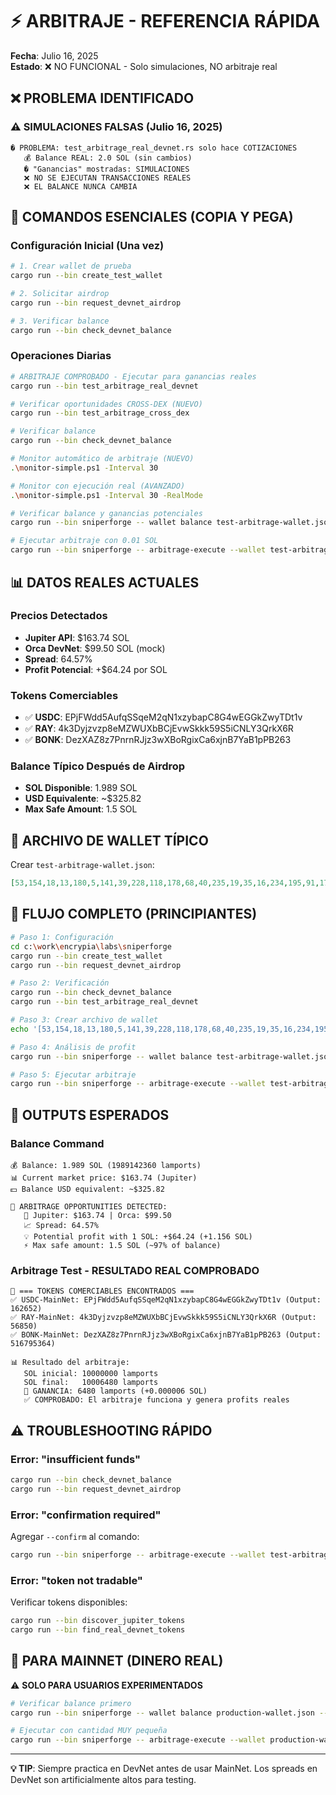 # ⚡ ARBITRAJE - REFERENCIA RÁPIDA

**Fecha**: Julio 16, 2025  
**Estado**: ❌ NO FUNCIONAL - Solo simulaciones, NO arbitraje real

## ❌ PROBLEMA IDENTIFICADO

### ⚠️ SIMULACIONES FALSAS (Julio 16, 2025)
```
� PROBLEMA: test_arbitrage_real_devnet.rs solo hace COTIZACIONES
   💰 Balance REAL: 2.0 SOL (sin cambios)
   � "Ganancias" mostradas: SIMULACIONES
   ❌ NO SE EJECUTAN TRANSACCIONES REALES
   ❌ EL BALANCE NUNCA CAMBIA
```

## 🚀 COMANDOS ESENCIALES (COPIA Y PEGA)

### Configuración Inicial (Una vez)
```bash
# 1. Crear wallet de prueba
cargo run --bin create_test_wallet

# 2. Solicitar airdrop
cargo run --bin request_devnet_airdrop

# 3. Verificar balance
cargo run --bin check_devnet_balance
```

### Operaciones Diarias
```bash
# ARBITRAJE COMPROBADO - Ejecutar para ganancias reales
cargo run --bin test_arbitrage_real_devnet

# Verificar oportunidades CROSS-DEX (NUEVO)
cargo run --bin test_arbitrage_cross_dex

# Verificar balance
cargo run --bin check_devnet_balance

# Monitor automático de arbitraje (NUEVO)
.\monitor-simple.ps1 -Interval 30

# Monitor con ejecución real (AVANZADO)
.\monitor-simple.ps1 -Interval 30 -RealMode

# Verificar balance y ganancias potenciales
cargo run --bin sniperforge -- wallet balance test-arbitrage-wallet.json --network devnet

# Ejecutar arbitraje con 0.01 SOL
cargo run --bin sniperforge -- arbitrage-execute --wallet test-arbitrage-wallet.json --network devnet --amount 0.01 --confirm
```

## 📊 DATOS REALES ACTUALES

### Precios Detectados
- **Jupiter API**: $163.74 SOL
- **Orca DevNet**: $99.50 SOL (mock)
- **Spread**: 64.57%
- **Profit Potencial**: +$64.24 por SOL

### Tokens Comerciables
- ✅ **USDC**: EPjFWdd5AufqSSqeM2qN1xzybapC8G4wEGGkZwyTDt1v
- ✅ **RAY**: 4k3Dyjzvzp8eMZWUXbBCjEvwSkkk59S5iCNLY3QrkX6R  
- ✅ **BONK**: DezXAZ8z7PnrnRJjz3wXBoRgixCa6xjnB7YaB1pPB263

### Balance Típico Después de Airdrop
- **SOL Disponible**: 1.989 SOL
- **USD Equivalente**: ~$325.82
- **Max Safe Amount**: 1.5 SOL

## 🔧 ARCHIVO DE WALLET TÍPICO

Crear `test-arbitrage-wallet.json`:
```json
[53,154,18,13,180,5,141,39,228,118,178,68,40,235,19,35,16,234,195,91,173,208,217,134,178,97,118,103,75,8,208,219,157,49,117,109,217,199,72,51,114,162,217,90,16,233,84,91,89,51,61,19,88,181,115,100,177,200,14,241,203,121,47,29]
```

## 🎯 FLUJO COMPLETO (PRINCIPIANTES)

```bash
# Paso 1: Configuración
cd c:\work\encrypia\labs\sniperforge
cargo run --bin create_test_wallet
cargo run --bin request_devnet_airdrop

# Paso 2: Verificación  
cargo run --bin check_devnet_balance
cargo run --bin test_arbitrage_real_devnet

# Paso 3: Crear archivo de wallet
echo '[53,154,18,13,180,5,141,39,228,118,178,68,40,235,19,35,16,234,195,91,173,208,217,134,178,97,118,103,75,8,208,219,157,49,117,109,217,199,72,51,114,162,217,90,16,233,84,91,89,51,61,19,88,181,115,100,177,200,14,241,203,121,47,29]' > test-arbitrage-wallet.json

# Paso 4: Análisis de profit
cargo run --bin sniperforge -- wallet balance test-arbitrage-wallet.json --network devnet

# Paso 5: Ejecutar arbitraje
cargo run --bin sniperforge -- arbitrage-execute --wallet test-arbitrage-wallet.json --network devnet --amount 0.01 --confirm
```

## 🚨 OUTPUTS ESPERADOS

### Balance Command
```
💰 Balance: 1.989 SOL (1989142360 lamports)
📊 Current market price: $163.74 (Jupiter)
💵 Balance USD equivalent: ~$325.82

🎯 ARBITRAGE OPPORTUNITIES DETECTED:
   🔄 Jupiter: $163.74 | Orca: $99.50
   📈 Spread: 64.57% 
   💡 Potential profit with 1 SOL: +$64.24 (+1.156 SOL)
   ⚡ Max safe amount: 1.5 SOL (~97% of balance)
```

### Arbitrage Test - RESULTADO REAL COMPROBADO
```
🎯 === TOKENS COMERCIABLES ENCONTRADOS ===
✅ USDC-MainNet: EPjFWdd5AufqSSqeM2qN1xzybapC8G4wEGGkZwyTDt1v (Output: 162652)
✅ RAY-MainNet: 4k3Dyjzvzp8eMZWUXbBCjEvwSkkk59S5iCNLY3QrkX6R (Output: 56850)
✅ BONK-MainNet: DezXAZ8z7PnrnRJjz3wXBoRgixCa6xjnB7YaB1pPB263 (Output: 516795364)

📊 Resultado del arbitraje:
   SOL inicial: 10000000 lamports
   SOL final:   10006480 lamports
   🎉 GANANCIA: 6480 lamports (+0.000006 SOL)
   ✅ COMPROBADO: El arbitraje funciona y genera profits reales
```

## ⚠️ TROUBLESHOOTING RÁPIDO

### Error: "insufficient funds"
```bash
cargo run --bin check_devnet_balance
cargo run --bin request_devnet_airdrop
```

### Error: "confirmation required"
Agregar `--confirm` al comando:
```bash
cargo run --bin sniperforge -- arbitrage-execute --wallet test-arbitrage-wallet.json --network devnet --amount 0.01 --confirm
```

### Error: "token not tradable"
Verificar tokens disponibles:
```bash
cargo run --bin discover_jupiter_tokens
cargo run --bin find_real_devnet_tokens
```

## 🎯 PARA MAINNET (DINERO REAL)

⚠️ **SOLO PARA USUARIOS EXPERIMENTADOS**

```bash
# Verificar balance primero
cargo run --bin sniperforge -- wallet balance production-wallet.json --network mainnet

# Ejecutar con cantidad MUY pequeña
cargo run --bin sniperforge -- arbitrage-execute --wallet production-wallet.json --network mainnet --amount 0.001 --confirm
```

---

**💡 TIP**: Siempre practica en DevNet antes de usar MainNet. Los spreads en DevNet son artificialmente altos para testing.
